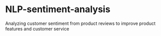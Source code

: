 # NLP-sentiment-analysis
Analyzing customer sentiment from product reviews to improve product features and customer service
